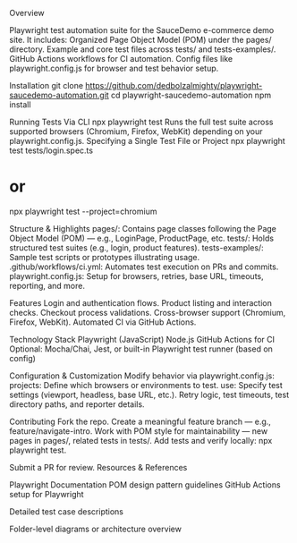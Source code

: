 Overview

Playwright test automation suite for the SauceDemo
 e-commerce demo site. It includes:
Organized Page Object Model (POM) under the pages/ directory.
Example and core test files across tests/ and tests-examples/.
GitHub Actions workflows for CI automation.
Config files like playwright.config.js for browser and test behavior setup.

Installation
git clone https://github.com/dedbolzalmighty/playwright-saucedemo-automation.git
cd playwright-saucedemo-automation
npm install

Running Tests
Via CLI
npx playwright test
Runs the full test suite across supported browsers (Chromium, Firefox, WebKit) depending on your playwright.config.js.
Specifying a Single Test File or Project
npx playwright test tests/login.spec.ts
# or
npx playwright test --project=chromium

Structure & Highlights
pages/: Contains page classes following the Page Object Model (POM) — e.g., LoginPage, ProductPage, etc.
tests/: Holds structured test suites (e.g., login, product features).
tests-examples/: Sample test scripts or prototypes illustrating usage.
.github/workflows/ci.yml: Automates test execution on PRs and commits.
playwright.config.js: Setup for browsers, retries, base URL, timeouts, reporting, and more.

Features
Login and authentication flows.
Product listing and interaction checks.
Checkout process validations.
Cross-browser support (Chromium, Firefox, WebKit).
Automated CI via GitHub Actions.

Technology Stack
Playwright (JavaScript)
Node.js
GitHub Actions for CI
Optional: Mocha/Chai, Jest, or built-in Playwright test runner (based on config)

Configuration & Customization
Modify behavior via playwright.config.js:
projects: Define which browsers or environments to test.
use: Specify test settings (viewport, headless, base URL, etc.).
Retry logic, test timeouts, test directory paths, and reporter details.

Contributing
Fork the repo.
Create a meaningful feature branch — e.g., feature/navigate-intro.
Work with POM style for maintainability — new pages in pages/, related tests in tests/.
Add tests and verify locally: npx playwright test.

Submit a PR for review.
Resources & References

Playwright Documentation
POM design pattern guidelines
GitHub Actions setup for Playwright

Detailed test case descriptions

Folder-level diagrams or architecture overview

